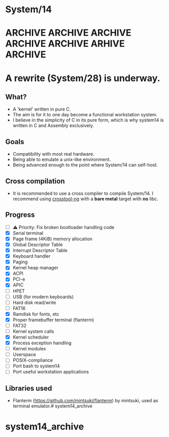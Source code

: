 # System/14
# ARCHIVE ARCHIVE ARCHIVE ARCHIVE ARCHIVE ARHIVE ARCHIVE
# A rewrite (System/28) is underway.

## What?
- A 'kernel' written in pure C.
- The aim is for it to one day become a functional workstation system.
- I believe in the simplicity of C in its pure form, which is why system14 is written in C and Assembly exclusively.

## Goals
- Compatibility with most real hardware.
- Being able to emulate a unix-like environment.
- Being advanced enough to the point where System/14 can self-host.

## Cross compilation
- It is recommended to use a cross compiler to compile System/14. I recommend using [crosstool-ng](https://crosstool-ng.github.io/) with a **bare metal** target with **no** libc.

## Progress
- [ ] ⚠️ Priority: Fix broken bootloader handling code
- [x] Serial terminal
- [x] Page frame (4KiB) memory allocation
- [x] Global Descriptor Table
- [x] Interrupt Descriptor Table
- [x] Keyboard handler
- [x] Paging
- [x] Kernel heap manager
- [x] ACPI
- [x] PCI-e
- [x] APIC
- [ ] HPET
- [ ] USB (for modern keyboards)
- [ ] Hard disk read/write
- [ ] FAT16
- [x] Ramdisk for fonts, etc
- [x] Proper framebuffer terminal (flanterm)
- [ ] FAT32
- [ ] Kernel system calls
- [x] Kernel scheduler
- [x] Process exception handling
- [ ] Kernel modules
- [ ] Userspace
- [ ] POSIX-compliance
- [ ] Port bash to system14
- [ ] Port useful workstation applications

## Libraries used
- Flanterm (https://github.com/mintsuki/flanterm) by mintsuki, used as terminal emulator.# system14_archive
# system14_archive
